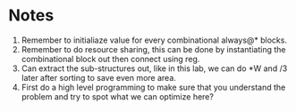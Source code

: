 # Notes
1. Remember to initialiaze value for every combinational always@* blocks.
2. Remember to do resource sharing, this can be done by instantiating the combinational block out then connect using reg.
3. Can extract the sub-structures out, like in this lab, we can do *W and /3 later after sorting to save even more area.
4. First do a high level programming to make sure that you understand the problem and try to spot what we can optimize here?